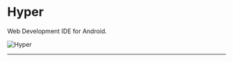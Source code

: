 # Hyper

Web Development IDE for Android.

![Hyper](https://raw.githubusercontent.com/geeteshk/Hyper/master/app/src/main/res/drawable-nodpi/ic_launcher.png)

***
